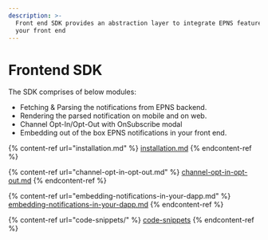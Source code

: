 ```yaml
---
description: >-
  Front end SDK provides an abstraction layer to integrate EPNS features with
  your front end
---
```


# Frontend SDK

The SDK comprises of below modules:

* Fetching & Parsing the notifications from EPNS backend.
* Rendering the parsed notification on mobile and on web.
* Channel Opt-In/Opt-Out with OnSubscribe modal
* Embedding out of the box EPNS notifications in your front end.

{% content-ref url="installation.md" %}
[installation.md](installation.md)
{% endcontent-ref %}

{% content-ref url="channel-opt-in-opt-out.md" %}
[channel-opt-in-opt-out.md](channel-opt-in-opt-out.md)
{% endcontent-ref %}

{% content-ref url="embedding-notifications-in-your-dapp.md" %}
[embedding-notifications-in-your-dapp.md](embedding-notifications-in-your-dapp.md)
{% endcontent-ref %}

{% content-ref url="code-snippets/" %}
[code-snippets](code-snippets/)
{% endcontent-ref %}
